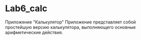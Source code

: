 # Lab6_calc
 Приложение "Калькулятор"
Приложение представляет собой простейшую версию калькулятора, выполняющего
основные арифметические действия.
